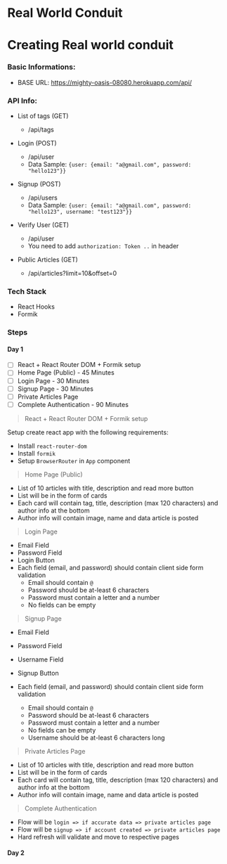 # Real World Conduit


# Creating Real world conduit

### Basic Informations:

- BASE URL: https://mighty-oasis-08080.herokuapp.com/api/

### API Info:

- List of tags (GET)

  - /api/tags

- Login (POST)
  - /api/user
  - Data Sample: `{user: {email: "a@gmail.com", password: "hello123"}}`
- Signup (POST)

  - /api/users
  - Data Sample: `{user: {email: "a@gmail.com", password: "hello123", username: "test123"}}`

- Verify User (GET)

  - /api/user
  - You need to add `authorization: Token ..` in header

- Public Articles (GET)
  - /api/articles?limit=10&offset=0

### Tech Stack

- React Hooks
- Formik

### Steps

#### Day 1

- [ ] React + React Router DOM + Formik setup
- [ ] Home Page (Public) - 45 Minutes
- [ ] Login Page - 30 Minutes
- [ ] Signup Page - 30 Minutes
- [ ] Private Articles Page
- [ ] Complete Authentication - 90 Minutes

> React + React Router DOM + Formik setup

Setup create react app with the following requirements:

- Install `react-router-dom`
- Install `formik`
- Setup `BrowserRouter` in `App` component

> Home Page (Public)

- List of 10 articles with title, description and read more button
- List will be in the form of cards
- Each card will contain tag, title, description (max 120 characters) and author info at the bottom
- Author info will contain image, name and data article is posted

> Login Page

- Email Field
- Password Field
- Login Button
- Each field (email, and password) should contain client side form validation
  - Email should contain `@`
  - Password should be at-least 6 characters
  - Password must contain a letter and a number
  - No fields can be empty

> Signup Page

- Email Field
- Password Field
- Username Field
- Signup Button
- Each field (email, and password) should contain client side form validation

  - Email should contain `@`
  - Password should be at-least 6 characters
  - Password must contain a letter and a number
  - No fields can be empty
  - Username should be at-least 6 characters long

> Private Articles Page

- List of 10 articles with title, description and read more button
- List will be in the form of cards
- Each card will contain tag, title, description (max 120 characters) and author info at the bottom
- Author info will contain image, name and data article is posted

> Complete Authentication

- Flow will be `login => if accurate data => private articles page`
- Flow will be `signup => if account created => private articles page`
- Hard refresh will validate and move to respective pages

#### Day 2
